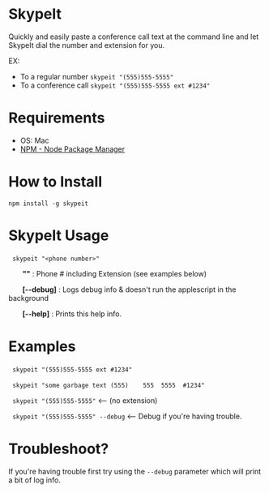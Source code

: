 
# SkypeIt

Quickly and easily paste a conference call text at the command line and let SkypeIt dial the number and extension for you.

EX:

- To a regular number `skypeit "(555)555-5555"`
- To a conference call `skypeit "(555)555-5555 ext #1234"`

# Requirements

- OS: Mac
- [NPM - Node Package Manager](http://nodejs.org/download/)

# How to Install

`npm install -g skypeit`

# SkypeIt Usage

&nbsp;&nbsp;`skypeit "<phone number>"`

&nbsp;&nbsp;&nbsp;&nbsp;&nbsp;&nbsp;  **"<phone number>"**     : Phone # including Extension (see examples below)

&nbsp;&nbsp;&nbsp;&nbsp;&nbsp;&nbsp;  **[--debug]**         : Logs debug info & doesn't run the applescript in the background

&nbsp;&nbsp;&nbsp;&nbsp;&nbsp;&nbsp;  **[--help]**          : Prints this help info.


# Examples

&nbsp;&nbsp;`skypeit "(555)555-5555 ext #1234"`

&nbsp;&nbsp;`skypeit "some garbage text (555)    555  5555  #1234"`

&nbsp;&nbsp;`skypeit "(555)555-5555"` <-- (no extension)

&nbsp;&nbsp;`skypeit "(555)555-5555" --debug` <-- Debug if you're having trouble.

# Troubleshoot?

If you're having trouble first try using the `--debug` parameter which will print a bit of log info.
